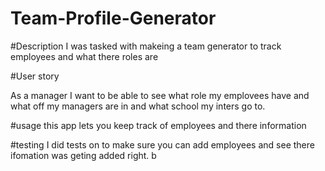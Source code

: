 # Team-Profile-Generator

#Description
I was tasked with makeing a team generator to track employees and what there roles are

#User story

As a manager I want to be able to see what role my emplovees have and what off my managers are in and what school my inters go to.

#usage
this app lets you keep track of employees and there information

#testing
I did tests on to make sure you can add employees and see there ifomation was geting added right.
b
